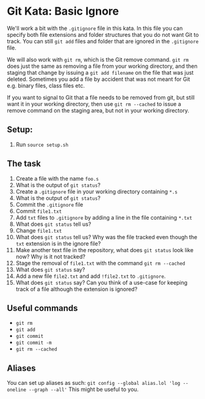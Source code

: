# Git Kata: Basic Ignore
We'll work a bit with the `.gitignore` file in this kata.
In this file you can specify both file extensions and folder structures that you do not want Git to track.
You can still `git add` files and folder that are ignored in the `.gitignore` file.

We will also work with `git rm`, which is the Git remove command. `git rm` does just the same as removing a file from your working directory, and then staging that change by issuing a `git add filename` on the file that was just deleted.
Sometimes you add a file by accident that was not meant for Git e.g. binary files, class files etc.

If you want to signal to Git that a file needs to be removed from git, but still want it in your working directory, then use `git rm --cached` to issue a remove command on the staging area, but not in your working directory.


## Setup:

1. Run `source setup.sh`

## The task

1. Create a file with the name `foo.s`
2. What is the output of `git status`?
3. Create a `.gitignore` file in your working directory containing `*.s`
4. What is the output of `git status`?
5. Commit the `.gitignore` file
6. Commit `file1.txt`
7. Add `txt` files to `.gitignore` by adding a line in the file containing `*.txt`
8. What does `git status` tell us?
9. Change `file1.txt`
10. What does `git status` tell us? Why was the file tracked even though the `txt` extension is in the ignore file?
11. Make another text file in the repository, what does `git status` look like now? Why is it not tracked?
12. Stage the removal of `file1.txt` with the command `git rm --cached`
13. What does `git status` say?
14. Add a new file `file2.txt` and add `!file2.txt` to `.gitignore`.
15. What does `git status` say? Can you think of a use-case for keeping track of a file although the extension is ignored?

## Useful commands
- `git rm`
- `git add`
- `git commit`
- `git commit -m`
- `git rm --cached`


## Aliases
You can set up aliases as such:
`git config --global alias.lol 'log --oneline --graph --all'`
This might be useful to you.
